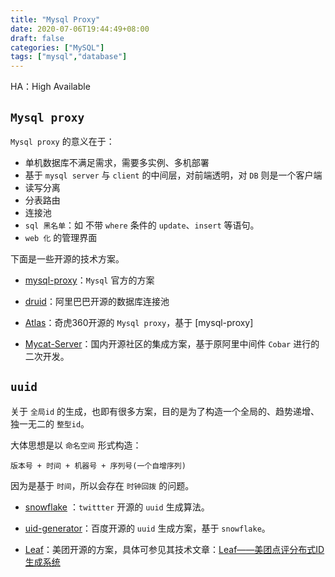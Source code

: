 ```yaml
---
title: "Mysql Proxy"
date: 2020-07-06T19:44:49+08:00
draft: false
categories: ["MySQL"]
tags: ["mysql","database"]
---
```


HA：High Available

## `Mysql proxy`

`Mysql proxy` 的意义在于：

* 单机数据库不满足需求，需要多实例、多机部署
* 基于 `mysql server` 与 `client` 的中间层，对前端透明，对 `DB` 则是一个客户端
* 读写分离
* 分表路由
* 连接池
* `sql 黑名单`：如 不带 `where` 条件的 `update`、`insert` 等语句。
* `web 化` 的管理界面

下面是一些开源的技术方案。

* [mysql-proxy](https://github.com/mysql/mysql-proxy)：`Mysql` 官方的方案

* [druid](https://github.com/alibaba/druid)：阿里巴巴开源的数据库连接池

* [Atlas](https://github.com/Qihoo360/Atlas)：奇虎360开源的 `Mysql proxy`，基于 [mysql-proxy]

* [Mycat-Server](https://github.com/MyCATApache/Mycat-Server)：国内开源社区的集成方案，基于原阿里中间件 `Cobar` 进行的二次开发。


## `uuid`

关于 `全局id` 的生成，也即有很多方案，目的是为了构造一个全局的、趋势递增、独一无二的 `整型id`。

大体思想是以 `命名空间` 形式构造：

```
版本号 + 时间 + 机器号 + 序列号(一个自增序列)
```

因为是基于 `时间`，所以会存在 `时钟回拨` 的问题。

* [snowflake](https://github.com/twitter-archive/snowflake) ：`twittter` 开源的 `uuid` 生成算法。

* [uid-generator](https://github.com/baidu/uid-generator)：百度开源的 `uuid` 生成方案，基于 `snowflake`。

* [Leaf](https://github.com/Meituan-Dianping/Leaf)：美团开源的方案，具体可参见其技术文章：[Leaf——美团点评分布式ID生成系统](https://tech.meituan.com/2017/04/21/mt-leaf.html)